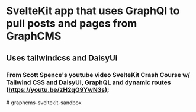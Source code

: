 # SvelteKit app that uses GraphQl to pull posts and pages from GraphCMS
## Uses tailwindcss and DaisyUi



### From Scott Spence's youtube video SvelteKit Crash Course w/ Tailwind CSS and DaisyUI, GraphQL and dynamic routes (https://youtu.be/zH2qG9YwN3s);




#   g r a p h c m s - s v e l t e k i t - s a n d b o x  
 